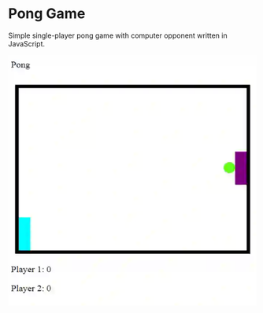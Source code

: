 # Pong Game

Simple single-player pong game with computer opponent written in JavaScript.

<img src="https://raw.githubusercontent.com/biancaregulski/PongGame/master/pong_example.webp" alt="Pong" width="540" height="510">
